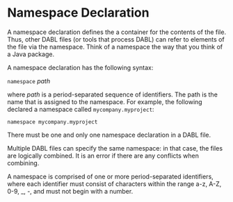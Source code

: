 # Namespace Declaration

A namespace declaration defines the a container for the contents of the file.
Thus, other DABL files (or tools that process DABL) can refer to elements of the
file via the namespace. Think of a namespace the way that you think of a Java package.

A namespace declaration has the following syntax:

`namespace` *path*

where *path* is a period-separated sequence of identifiers. The path is the name
that is assigned to the namespace. For example, the following declared a
namespace called `mycompany.myproject`:

```
namespace mycompany.myproject
```

There must be one and only one namespace declaration in a DABL file.

Multiple DABL files can
specify the same namespace: in that case, the files are logically combined. It is
an error if there are any conflicts when combining.

A namespace is comprised of one or more period-separated identifiers, where each
identifier must consist of characters within the range a-z, A-Z, 0-9, _, -, and must
not begin with a number.

